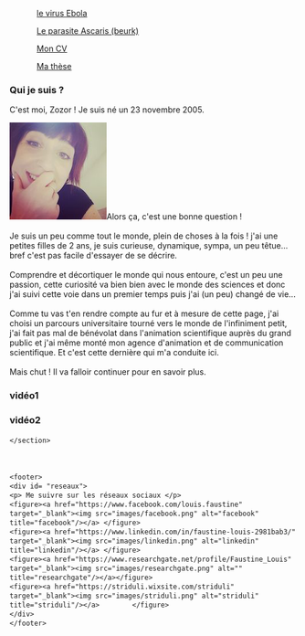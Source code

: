 
<html>
			<meta charset="utf-8"/>
			<link rel="stylesheet" href="style.css" />
	

<body>
<nav>
		<ol>
            		<ul><a href="https://www.cdc.gov/vhf/ebola/index.html" target="_blank">le virus Ebola</a></ul>
             		<ul><a href="https://www.cdc.gov/parasites/ascariasis/index.html" target="_blank">Le parasite Ascaris (beurk)</a></ul>
            		<ul><a href="images/CV FL.pdf" target="_blank">Mon CV</a></ul>
			<ul><a href="https://www.theses.fr/2013TOUR4037" target="_blank">Ma thèse</a>
				</ul>
         	   </ol>
 </nav>	
  <section>
	  <aside>
                <h1>Qui je suis ?</h1>
                <p>C'est moi, Zozor ! Je suis né un 23 novembre 2005.</p>
            </aside>
            <article id="description">
		    <p>
	<a href="images/CV FL.pdf"><img src="images/fofomini.png" class="floatleft" alt="cv fofo" title="télécharger mon cv"/></a>Alors ça, c'est une bonne question ! <br /><br />
		 Je suis un peu comme tout le monde, plein de choses à la fois ! j'ai une petites filles de 2 ans, je suis curieuse, dynamique, sympa, un peu têtue... bref c'est pas facile d'essayer de se décrire.  <br /><br />
	 Comprendre et décortiquer le monde qui nous entoure, c'est un peu une passion, cette curiosité va bien bien avec le monde des sciences et donc j'ai suivi cette voie dans un premier temps puis j'ai (un peu) changé  de vie... 
	<br /><br /> Comme tu vas t'en rendre compte au fur et à mesure de cette page, j'ai choisi un parcours universitaire tourné vers le monde de l'infiniment petit, j'ai fait pas mal de bénévolat dans l'animation scientifique auprès du grand public et j'ai même monté mon agence d'animation et de communication scientifique. Et c'est cette dernière qui m'a conduite ici.  <br/><br/>
	Mais chut ! Il va falloir continuer pour en savoir plus.
	</p>
	</article>
	   <aside id= "video">
                <h1>vidéo1</h1>
            </aside>
	   <aside>
                <h1>vidéo2</h1>
            </aside>
	  
	</section>
	


	<footer>
	<div id= "reseaux">
	<p> Me suivre sur les réseaux sociaux </p>
	<figure><a href="https://www.facebook.com/louis.faustine" target="_blank"><img src="images/facebook.png" alt="facebook" title="facebook"/></a> </figure>
	<figure><a href="https://www.linkedin.com/in/faustine-louis-2981bab3/" target="_blank"><img src="images/linkedin.png" alt="linkedin" title="linkedin"/></a> </figure>
	<figure><a href="https://www.researchgate.net/profile/Faustine_Louis" target="_blank"><img src="images/researchgate.png" alt="" title="researchgate"/></a></figure> 
	<figure><a href="https://striduli.wixsite.com/striduli" target="_blank"><img src="images/striduli.png" alt="striduli" title="striduli"/></a> 		</figure>				
	</div>	
	</footer>
	

